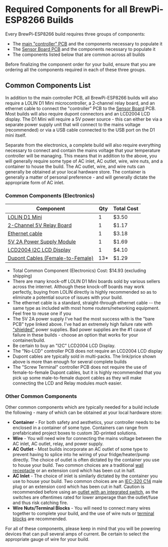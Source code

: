 # Required Components for all BrewPi-ESP8266 Builds

Every BrewPi-ESP8266 build requires three groups of components:

- The [main "controller" PCB](README.md) and the components necessary to populate it
- The [Sensor Board PCB](../BrewPi%20Sensor%20Boards/README.md) and the components necessary to populate it
- The components listed below that are common across all builds

Before finalizing the component order for your build, ensure that you are ordering all the components required in each of these three groups. 


## Common Components List

In addition to the main controller PCB, all BrewPi-ESP8266 builds will also require a LOLIN D1 Mini microcontroller, a 2-channel relay board, and an ethernet cable to connect the "controller" PCB to the [Sensor Board](../BrewPi%20Sensor%20Boards/README.md) PCB. Most builds will also require dupont connectors and an LCD2004 LCD display. The D1 Mini will require a 5V power source - this can either be via a separate power supply unit that will connect to the mains voltage (recommended) or via a USB cable connected to the USB port on the D1 mini itself.

Separate from the electronics, a complete build will also require everything necessary to connect and contain the mains voltage that your temperature controller will be managing. This means that in addition to the above, you will generally require some type of AC inlet, AC outlet, wire, wire nuts, and a container to house the build. The AC outlet, wire, and wire nuts can generally be obtained at your local hardware store. The container is generally a matter of personal preference - and will generally dictate the appropriate form of AC inlet.



### Common Components (Electronics)

| Component                                                    | Qty  | Total Cost |
| ------------------------------------------------------------ | ---- | ---------- |
| [LOLIN D1 Mini](https://www.aliexpress.com/item/32529101036.html) | 1    | $3.50      |
| [2-Channel 5V Relay Board](https://www.aliexpress.com/item/32997387727.html) | 1    | $1.17      |
| [Ethernet cable](https://www.aliexpress.com/item/32694241950.html) | 1    | $3.18      |
| [5V 2A Power Supply Module](https://www.aliexpress.com/item/32900418425.html) | 1    | $1.69      |
| [LCD2004 I2C LCD Display](https://www.aliexpress.com/item/32831845529.html) | 1    | $4.10      |
| [Dupont Cables (Female-to-Female)](https://www.aliexpress.com/item/33039596089.html) | 13*  | $1.29      |

- Total Common Component (Electronics) Cost: $14.93 (excluding shipping)
- There are many knock-off LOLIN D1 Mini boards sold by various sellers across the internet. Although these knock-off boards may work perfectly, buying from LOLIN directly is highly recommended so as to eliminate a potential source of issues with your build.
- The ethernet cable is a standard, straight-through ethernet cable -- the same type as included with most home routers/networking equipment. Feel free to reuse one if you 
- The 5V 2A power supply I've had the most success with is the "bare PCB" type linked above. I've had an extremely high failure rate with ["shielded"](https://www.aliexpress.com/item/4000860428016.html) power supplies. Bad power supplies are the #1 cause of failure in these builds - choose an option that works for your container/build.
- Be certain to buy an "I2C" LCD2004 LCD Display. 
- The "No-LCD" controller PCB does not require an LCD2004 LCD display
- Dupont cables are typically sold in multi-packs. The link/price shown above is more than enough for several complete builds 
- The "Screw Terminal" controller PCB does not require the use of female-to-female Dupont cables, but it is highly recommended that you pick up some male-to-female dupont cables as they will make connecting the LCD and Relay modules *much* easier.



### Other Common Components

Other common components which are typically needed for a build include the following - many of which can be obtained at your local hardware store:

- **Container** - For both safety and aesthetics, your controller needs to be enclosed in a container of some type. Containers can range from prefabricated project boxes to custom 3D-printed solutions. 
- **Wire** - You will need wire for connecting the mains voltage between the AC inlet, AC outlet, relay, and power supply.
- **AC Outlet** - Most builds incorporate an AC outlet of some type to prevent having to splice into he wiring of your fridge/heater/pump directly. The choice of outlet is often dictated by the container you use to house your build. Two common choices are a traditional [wall receptacle](https://www.homedepot.com/p/Leviton-15-Amp-Residential-Grade-Grounding-Duplex-Outlet-White-R52-05320-00W/202066670) or an extension cord which has been cut in half.
- **AC Inlet** -  The choice of inlet is similarly dictated by the container you use to house your build. Two common choices are an [IEC-320 C14](https://www.aliexpress.com/item/32815198325.html) male plug or an extension cord which has been cut in half. Caution is recommended before using an [outlet with an integrated switch](https://www.aliexpress.com/item/32639960373.html), as the switches are oftentimes rated for lower amperage than the outlet/fuse and thus risk catching fire.
- **Wire Nuts/Terminal Blocks** - You will need to connect many wires together to complete your build, and the use of wire nuts or [terminal blocks](https://www.homedepot.com/p/Tyco-Electronics-Double-Row-Terminal-Block-4-Position-1-Clam-CA7323-000/202204313) are recommended.

For all of these components, please keep in mind that you will be powering devices that can pull several amps of current. Be certain to select the appropriate gauge of wire for your build. 

